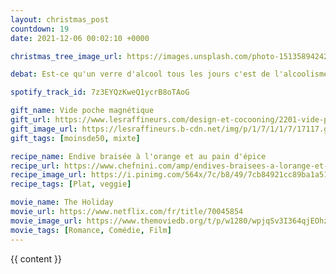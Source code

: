 ```yaml
---
layout: christmas_post
countdown: 19
date: 2021-12-06 00:02:10 +0000

christmas_tree_image_url: https://images.unsplash.com/photo-1513589424219-8a12b4e9653c?crop=entropy&cs=tinysrgb&fit=max&fm=jpg&ixid=MnwyNzc3MTF8MHwxfHNlYXJjaHwxNjV8fGNocmlzdG1hcyUyMHRyZWV8ZW58MHwxfHx8MTYzODc1NzI5MQ&ixlib=rb-1.2.1&q=80&w=1080

debat: Est-ce qu'un verre d'alcool tous les jours c'est de l'alcoolisme ?

spotify_track_id: 7z3EYQzKweQ1ycrB8oTAoG

gift_name: Vide poche magnétique
gift_url: https://www.lesraffineurs.com/design-et-cocooning/2201-vide-poche-magnetique-.html
gift_image_url: https://lesraffineurs.b-cdn.net/img/p/1/7/1/1/7/17117.gif
gift_tags: [moinsde50, mixte]

recipe_name: Endive braisée à l'orange et au pain d'épice
recipe_url: https://www.chefnini.com/amp/endives-braisees-a-lorange-et-au-pain-depices/
recipe_image_url: https://i.pinimg.com/564x/7c/b8/49/7cb84921cc89ba1a51956618255fd8b0.jpg
recipe_tags: [Plat, veggie]

movie_name: The Holiday
movie_url: https://www.netflix.com/fr/title/70045854
movie_image_url: https://www.themoviedb.org/t/p/w1280/wpjqSv3I364qjEOhzktSaUQEyKS.jpg
movie_tags: [Romance, Comédie, Film]
---
```


{{ content }}

